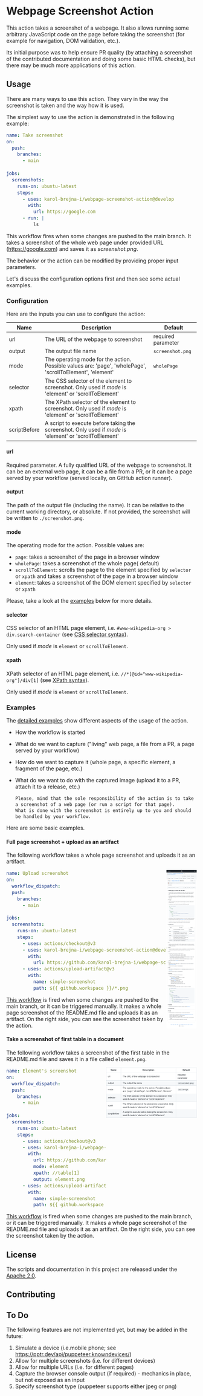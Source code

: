 # Webpage Screenshot Action

This action takes a screenshot of a webpage. 
It also allows running some arbitrary JavaScript code on the 
page before taking the screenshot (for example for navigation, DOM validation, etc.). 

Its initial purpose was to help ensure PR quality
(by  attaching a screenshot of the contributed documentation and doing some basic HTML checks), 
but there may be much more applications of this action. 

## Usage

There are many ways to use this action. 
They vary in the way the screenshot is taken and the way how it is used.

The simplest way to use the action is demonstrated in the following example:

```yaml
name: Take screenshot
on:
  push:
    branches:
      - main

jobs:
  screenshots:
    runs-on: ubuntu-latest
    steps:
      - uses: karol-brejna-i/webpage-screenshot-action@develop
        with:
          url: https://google.com
      - run: |
          ls
```

This workflow fires when some changes are pushed to the main branch. 
It takes a screenshot of the whole web page under provided URL (https://google.com) and saves it as _screenshot.png_.

The behavior or the action can be modified by providing proper input parameters.

Let's discuss the configuration options first and then see some actual examples. 

### Configuration

Here are the inputs you can use to configure the action:

| Name         | Description                                                                                               | Default            |
|--------------|-----------------------------------------------------------------------------------------------------------|--------------------|
| url          | The URL of the webpage to screenshot                                                                      | required parameter |
| output       | The output file name                                                                                      | `screenshot.png`   |
| mode         | The operating mode for the action. Possible values are: 'page', 'wholePage', 'scrollToElement', 'element' | `wholePage`        |
| selector     | The CSS selector of the element to screenshot. Only used if _mode_ is 'element' or 'scrollToElement'      |                    |
| xpath        | The XPath selector of the element to screenshot. Only used if _mode_ is 'element' or 'scrollToElement'    |                    |
| scriptBefore | A script to execute before taking the screenshot. Only used if _mode_ is 'element' or 'scrollToElement'   |                    |


#### url
Required parameter. A fully qualified URL of the webpage to screenshot.
It can be an external web page, it can be a file from a PR, or it can be a page served by your workflow (served locally, on GitHub action runner).

#### output
The path of the output file (including the name). It can be relative to the current working directory, or absolute.
If not provided, the screenshot will be written to `./screenshot.png`.

#### mode
The operating mode for the action. Possible values are:
- `page`: takes a screenshot of the page in a browser window
- `wholePage`: takes a screenshot of the whole page( default)
- `scrollToElement`: scrolls the page to the element specified by `selector` or `xpath`
   and takes a screenshot of the page in a browser window
- `element`: takes a screenshot of the DOM element specified by `selector` or `xpath`

Please, take a look at the [examples](#examples) below for more details.

#### selector
CSS selector of an HTML page element, i.e. `#www-wikipedia-org > div.search-container` (see [CSS selector syntax](https://developer.mozilla.org/en-US/docs/Web/CSS/CSS_Selectors)). 

Only used if _mode_ is `element` or `scrollToElement`.

#### xpath
XPath selector of an HTML page element, i.e. `//*[@id="www-wikipedia-org"]/div[1]` (see [XPath syntax](https://developer.mozilla.org/en-US/docs/Web/XPath)).

Only used if _mode_ is `element` or `scrollToElement`.

### Examples
The [detailed examples](examples/README.md) show different aspects of the usage of the action.
- How the workflow is started
- What do we want to capture ("living" web page, a file from a PR, a page served by your workflow)
- How do we want to capture it (whole page, a specific element, a fragment of the page, etc.) 
- What do we want to do with the captured image (upload it to a PR, attach it to a release, etc.)


      Please, mind that the sole responsibility of the action is to take 
      a screenshot of a web page (or run a script for that page). 
      What is done with the screenshot is entirely up to you and should be handled by your workflow.

Here are some basic examples.

#### Full page screenshot + upload as an artifact 
The following workflow takes a whole page screenshot and uploads it as an artifact.

<img src="assets/dedicated-chrome-screenshot.png" height="420" alt="My Image" align="right" style="float:right" />

```yaml
name: Upload screenshot
on:
  workflow_dispatch:
  push:
    branches:
      - main

jobs:
  screenshots:
    runs-on: ubuntu-latest
    steps:
      - uses: actions/checkout@v3
      - uses: karol-brejna-i/webpage-screenshot-action@develop
        with:
          url: https://github.com/karol-brejna-i/webpage-screenshot-action/blob/main/README.md
      - uses: actions/upload-artifact@v3
        with:
          name: simple-screenshot
          path: ${{ github.workspace }}/*.png
```

[This workflow](examples/upload_artifact.yml) is fired when some changes are pushed to the main branch, or it can be triggered manually.
It makes a whole page screenshot of the README.md file and uploads it as an artifact.
On the right side, you can see the screenshot taken by the action.


#### Take a screenshot of first table in a document
The following workflow takes a screenshot of the first table in the README.md file and saves it in a file called `element.png`.

<img src="assets/element-screenshot.png" width="240" alt="My Image" align="right" style="float:right" />

```yaml
name: Element's screenshot
on:
  workflow_dispatch:
  push:
    branches:
      - main

jobs:
  screenshots:
    runs-on: ubuntu-latest
    steps:
      - uses: actions/checkout@v3
      - uses: karol-brejna-i/webpage-screenshot-action@develop
        with:
          url: https://github.com/karol-brejna-i/webpage-screenshot-action/blob/main/README.md
          mode: element
          xpath: //table[1]
          output: element.png
      - uses: actions/upload-artifact@v3
        with:
          name: simple-screenshot
          path: ${{ github.workspace }}/*.png
```

[This workflow](examples/element.yml) is fired when some changes are pushed to the main branch, or it can be triggered manually.
It makes a whole page screenshot of the README.md file and uploads it as an artifact.
On the right side, you can see the screenshot taken by the action.


## License

The scripts and documentation in this project are released under the [Apache 2.0](LICENSE).

## Contributing

## To Do
The following features are not implemented yet, but may be added in the future:
1. Simulate a device (i.e.mobile phone; see https://pptr.dev/api/puppeteer.knowndevices/)
2. Allow for multiple screenshots (i.e. for different devices)
3. Allow for multiple URLs (i.e. for different pages)
4. Capture the browser console output (if required) - mechanics in place, but not exposed as an input
5. Specify screenshot type (puppeteer supports either jpeg or png)
